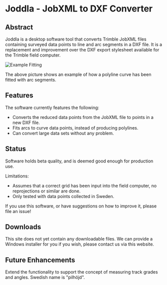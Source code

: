 Joddla - JobXML to DXF Converter
================================

Abstract
--------

Joddla is a desktop software tool that converts Trimble JobXML files containing surveyed
data points to line and arc segments in a DXF file. It is a replacement and improvement
over the DXF export stylesheet available for the Trimble field computer.

![Example Fitting](https://bitbucket.org/sbklund/joddla/raw/040c751ecbe91067436084b7bb031a29f9fc28f0/joddla-fitting.png)

The above picture shows an example of how a polyline curve has been fitted with arc segments.

Features
--------

The software currently features the following:

 * Converts the reduced data points from the JobXML file to points in a new DXF file.
 * Fits arcs to curve data points, instead of producing polylines.
 * Can convert large data sets without any problem.
 
Status
------

Software holds beta quality, and is deemed good enough for production use.

Limitations:

 * Assumes that a correct grid has been input into the field computer, no reprojections or similar are done.
 * Only tested with data points collected in Sweden.

If you use this software, or have suggestions on how to improve it, please file an issue!

Downloads
---------

This site does not yet contain any downloadable files. We can provide a Windows installer for you if you wish,
please contact us via this website.


Future Enhancements
-------------------

Extend the functionality to support the concept of measuring track grades and angles. Swedish name is "pilhöjd".

